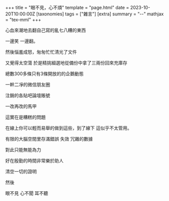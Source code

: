 +++
title = "眼不見，心不煩"
template = "page.html"
date = 2023-10-20T10:00:00Z
[taxonomies]
tags = ["雜言"]
[extra]
summary = "--"
mathjax = "tex-mml"
+++

心血來潮地去翻自己寫的亂七八糟的東西

一邊笑 一邊翻。 

然後惱羞成怒，匆匆忙忙清光了文件

又覺得太空蕩  於是精挑細選地從備份中拿了三兩份回來充庫存 

總數300多條只有3條開放的的企鵝動態

一幹二凈的微信朋友圈

注銷的各貼吧論壇賬號   

一改再改的馬甲

這實在是糟糕的問題  


在線上你可以輕而易舉的做到這些，到了線下 這似乎不太管用。

有限的大腦空間里存滿錯誤 失效 冗雜的數據

對此只能無能為力


好在殷勤的時間非常樂於助人

清空一切的證明

然後

眼不見 心不聞 耳不聽
